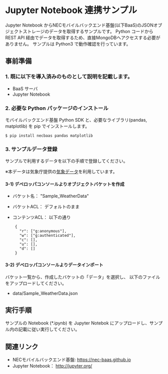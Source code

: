Jupyter Notebook 連携サンプル
=============================

Jupyter Notebook からNECモバイルバックエンド基盤(以下BaaS)のJSONオブジェクトストレージのデータを取得するサンプルです。
Python コードから REST API 経由でデータを取得するため、直接MongoDBへアクセスする必要がありません。
サンプルは Python3 で動作確認を行っています。

事前準備
--------

### 1. 既に以下を導入済みのものとして説明を記載します。

* BaaS サーバ
* Jupyter Notebook

### 2. 必要な Python パッケージのインストール

モバイルバックエンド基盤 Python SDK と、必要なライブラリ(pandas, matplotlib)
を pip でインストールします。

    $ pip install necbaas pandas matplotlib

### 3. サンプルデータ登録

サンプルで利用するデータを以下の手順で登録してください。
    
※本データは気象庁提供の[気象データ](https://www.data.jma.go.jp/obd/stats/etrn/index.php)を利用しています。    
    
#### 3-1) デベロッパコンソールよりオブジェクトバケットを作成

* バケット名： "Sample_WeatherData"
* バケットACL： デフォルトのまま
* コンテンツACL： 以下の通り

       {
         "r": ["g:anonymous"],
         "w": ["g:authenticated"],
         "c": [],
         "u": [],
         "d": []
       }

#### 3-2) デベロッパコンソールよりデータインポート

バケット一覧から、作成したバケットの「データ」を選択し、
以下のファイルをアップロードしてください。

* data/Sample_WeatherData.json

実行手順
--------

サンプルの Notebook (*.ipynb) を Jupyter Notebok にアップロードし、サンプル内の記載に従い実行してください。


関連リンク
----------

* NECモバイルバックエンド基盤: https://nec-baas.github.io
* Jupyter Notebook： http://jupyter.org/
